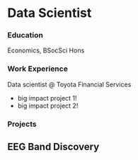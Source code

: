 # Data Scientist

### Education
Economics, BSocSci Hons

### Work Experience
Data scientist @ Toyota Financial Services
- big impact project 1!
- big impact project 2!

### Projects
EEG Band Discovery
- 
